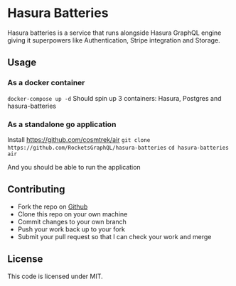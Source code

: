 
# Hasura Batteries

Hasura batteries is a service that runs alongside Hasura GraphQL engine giving it superpowers like Authentication, Stripe integration and Storage.

## Usage

### As a docker container
`docker-compose up -d`
Should spin up 3 containers: Hasura, Postgres and hasura-batteries

### As a standalone go application
Install https://github.com/cosmtrek/air
`git clone https://github.com/RocketsGraphQL/hasura-batteries`
`cd hasura-batteries`
`air`

And you should be able to run the application


## Contributing

 - Fork the repo on [Github](https://github.com/RocketsGraphQL/hasura-batteries)
 - Clone this repo on your own machine
 - Commit changes to your own branch
 - Push your work back up to your fork
 - Submit your pull request so that I can check your work and merge


## License
This code is licensed under MIT.

